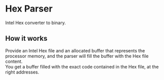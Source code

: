 # Hex Parser
Intel Hex converter to binary.  

## How it works
Provide an Intel Hex file and an allocated buffer that represents the processor memory, and the parser will fill the buffer with the Hex file content.  
You get a buffer filled with the exact code contained in the Hex file, at the right addresses.